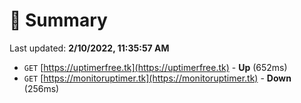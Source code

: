 # 📖 Summary
Last updated: **2/10/2022, 11:35:57 AM**

- `GET` [https://uptimerfree.tk](https://uptimerfree.tk) - **Up** (652ms)
- `GET` [https://monitoruptimer.tk](https://monitoruptimer.tk) - **Down** (256ms)
